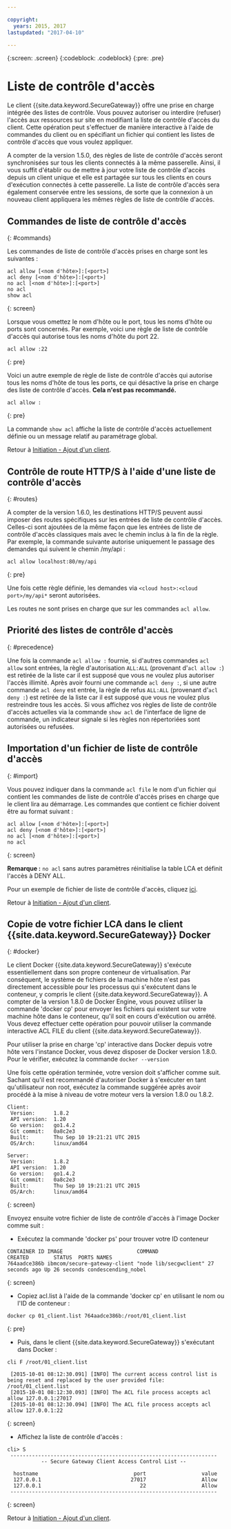 ```yaml
---

copyright:
  years: 2015, 2017
lastupdated: "2017-04-10"

---
```

{:screen: .screen}
{:codeblock: .codeblock}
{:pre: .pre}

# Liste de contrôle d'accès

Le client {{site.data.keyword.SecureGateway}} offre une prise en charge intégrée des listes de contrôle. Vous pouvez autoriser ou interdire (refuser) l'accès aux ressources sur site en modifiant la liste de contrôle d'accès du client.  Cette opération peut s'effectuer de manière interactive à l'aide de commandes du client ou en spécifiant un fichier qui contient les listes de contrôle d'accès que vous voulez appliquer.

A compter de la version 1.5.0, des règles de liste de contrôle d'accès seront synchronisées sur tous les clients connectés à la même passerelle.  Ainsi, il vous suffit d'établir ou de mettre à jour votre liste de contrôle d'accès depuis un client unique et elle est partagée sur tous les clients en cours d'exécution connectés à cette passerelle.  La liste de contrôle d'accès sera également conservée entre les sessions, de sorte que la connexion à un nouveau client appliquera les mêmes règles de liste de contrôle d'accès.

## Commandes de liste de contrôle d'accès
{: #commands}

Les commandes de liste de contrôle d'accès prises en charge sont les suivantes :

```
acl allow [<nom d'hôte>]:[<port>]
acl deny [<nom d'hôte>]:[<port>]
no acl [<nom d'hôte>]:[<port>]
no acl
show acl
```
{: screen}

Lorsque vous omettez le nom d'hôte ou le port, tous les noms d'hôte ou ports sont concernés.  Par exemple, voici une règle de liste de contrôle d'accès qui autorise tous les noms d'hôte du port 22.

```
acl allow :22
```
{: pre}

Voici un autre exemple de règle de liste de contrôle d'accès qui autorise tous les noms d'hôte de tous les ports, ce qui désactive la prise en charge des liste de contrôle d'accès. <b>Cela n'est pas recommandé.</b>

```
acl allow :
```
{: pre}

La commande `show acl` affiche la liste de contrôle d'accès actuellement définie ou un message relatif au paramétrage global.

Retour à [Initiation - Ajout d'un client](./securegateway_client.html).

## Contrôle de route HTTP/S à l'aide d'une liste de contrôle d'accès
{: #routes}

A compter de la version 1.6.0, les destinations HTTP/S peuvent aussi imposer des routes spécifiques sur les entrées de liste de contrôle d'accès.  Celles-ci sont ajoutées de la même façon que les entrées de liste de contrôle d'accès classiques mais avec le chemin inclus à la fin de la règle. Par exemple, la commande suivante autorise uniquement le passage des demandes qui suivent le chemin /my/api :

```
acl allow localhost:80/my/api
```
{: pre}

Une fois cette règle définie, les demandes via `<cloud host>:<cloud port>/my/api*` seront autorisées.

Les routes ne sont prises en charge que sur les commandes `acl allow`.

## Priorité des listes de contrôle d'accès
{: #precedence}

Une fois la commande `acl allow :` fournie, si d'autres commandes `acl allow` sont entrées, la règle d'autorisation `ALL:ALL` (provenant d'`acl allow :`) est retirée de la liste car il est supposé que vous ne voulez plus autoriser l'accès illimité.  Après avoir fourni une commande `acl deny :`, si une autre commande `acl deny` est entrée, la règle de refus `ALL:ALL` (provenant d'`acl deny :`) est retirée de la liste car il est supposé que vous ne voulez plus restreindre tous les accès.  Si vous affichez vos règles de liste de contrôle d'accès actuelles via la commande `show acl` de l'interface de ligne de commande, un indicateur signale si les règles non répertoriées sont autorisées ou refusées.

## Importation d'un fichier de liste de contrôle d'accès
{: #import}

Vous pouvez indiquer dans la commande `acl file` le nom d'un fichier qui contient les commandes de liste de contrôle d'accès prises en charge que le client lira au démarrage. Les commandes que contient ce fichier doivent être au format suivant :

```
acl allow [<nom d'hôte>]:[<port>]
acl deny [<nom d'hôte>]:[<port>]
no acl [<nom d'hôte>]:[<port>]
no acl
```
{: screen}

<b>Remarque :</b> `no acl` sans autres paramètres réinitialise la table LCA et définit l'accès à DENY ALL.

Pour un exemple de fichier de liste de contrôle d'accès, cliquez [ici](./securegateway_acl-file.html).

Retour à [Initiation - Ajout d'un client](./securegateway_client.html).

## Copie de votre fichier LCA dans le client {{site.data.keyword.SecureGateway}} Docker
{: #docker}

Le client Docker {{site.data.keyword.SecureGateway}} s'exécute essentiellement dans son propre conteneur de virtualisation.  Par conséquent, le système de fichiers de la machine hôte n'est pas directement accessible pour les processus qui s'exécutent dans le conteneur, y compris le client {{site.data.keyword.SecureGateway}}.  A compter de la version 1.8.0 de Docker Engine, vous pouvez utiliser la commande 'docker cp' pour envoyer les fichiers qui existent sur votre machine hôte dans le conteneur, qu'il soit en cours d'exécution ou arrêté.  Vous devez effectuer cette opération pour pouvoir utiliser la commande interactive ACL FILE du client {{site.data.keyword.SecureGateway}}.

Pour utiliser la prise en charge 'cp' interactive dans Docker depuis votre hôte vers l'instance Docker, vous devez disposer de Docker version 1.8.0. Pour le vérifier, exécutez la commande `docker --version`

Une fois cette opération terminée, votre version doit s'afficher comme suit. Sachant qu'il est recommandé d'autoriser Docker à s'exécuter en tant qu'utilisateur non root, exécutez la commande suggérée après avoir procédé à la mise à niveau de votre moteur vers la version 1.8.0 ou 1.8.2.

```
Client:
 Version:      1.8.2
 API version:  1.20
 Go version:   go1.4.2
 Git commit:   0a8c2e3
 Built:        Thu Sep 10 19:21:21 UTC 2015
 OS/Arch:      linux/amd64

Server:
 Version:      1.8.2
 API version:  1.20
 Go version:   go1.4.2
 Git commit:   0a8c2e3
 Built:        Thu Sep 10 19:21:21 UTC 2015
 OS/Arch:      linux/amd64
```
{: screen}

Envoyez ensuite votre fichier de liste de contrôle d'accès à l'image Docker comme suit :

- Exécutez la commande 'docker ps' pour trouver votre ID conteneur

```
CONTAINER ID IMAGE                        COMMAND                CREATED        STATUS  PORTS NAMES
764aadce386b ibmcom/secure-gateway-client "node lib/secgwclient" 27 seconds ago Up 26 seconds condescending_nobel
```
{: screen}

- Copiez acl.list à l'aide de la commande 'docker cp' en utilisant le nom ou l'ID de conteneur :

```
docker cp 01_client.list 764aadce386b:/root/01_client.list
```
{: pre}

- Puis, dans le client {{site.data.keyword.SecureGateway}} s'exécutant dans Docker :

```
cli F /root/01_client.list

 [2015-10-01 08:12:30.091] [INFO] The current access control list is being reset and replaced by the user provided file: /root/01_client.list
 [2015-10-01 08:12:30.093] [INFO] The ACL file process accepts acl allow 127.0.0.1:27017
 [2015-10-01 08:12:30.094] [INFO] The ACL file process accepts acl allow 127.0.0.1:22
```
{: screen}

- Affichez la liste de contrôle d'accès :

```
cli> S
 -------------------------------------------------------------------
           -- Secure Gateway Client Access Control List --          

  hostname                               port                  value
  127.0.0.1                             27017                  Allow
  127.0.0.1                                22                  Allow
 -------------------------------------------------------------------
```
{: screen}

Retour à [Initiation - Ajout d'un client](./securegateway_client.html).
